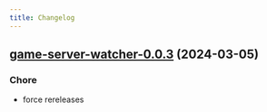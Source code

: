 ```yaml
---
title: Changelog
---
```




## [game-server-watcher-0.0.3](https://github.com/truecharts/charts/compare/game-server-watcher-0.0.2...game-server-watcher-0.0.3) (2024-03-05)

### Chore



- force rereleases